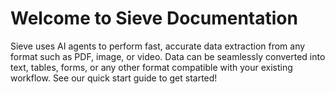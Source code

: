 # Welcome to Sieve Documentation

Sieve uses AI agents to perform fast, accurate data extraction from any format such as PDF, image, or video. Data can be seamlessly converted into text, tables, forms, or any other format compatible with your existing workflow. See our quick start guide to get started!
